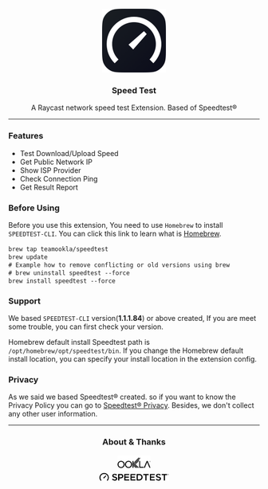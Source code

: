 <p align="center">
   <img src="./assets/logo.png" width="128">
</p>
<h3 align="center"> 
   <strong style="">Speed Test</strong>
   <br>
</h3>
<p align="center">
  <span>
    A Raycast network speed test Extension. Based of Speedtest®
  </span>
</p>

---

### Features

- Test Download/Upload Speed
- Get Public Network IP
- Show ISP Provider
- Check Connection Ping
- Get Result Report

### Before Using

Before you use this extension, You need to use `Homebrew` to install `SPEEDTEST-CLI`.
You can click this link to learn what is [Homebrew](https://brew.sh/).

```shell
brew tap teamookla/speedtest
brew update
# Example how to remove conflicting or old versions using brew
# brew uninstall speedtest --force
brew install speedtest --force
```

### Support

We based `SPEEDTEST-CLI` version(**1.1.1.84**) or above created, If you are meet some trouble, you can first check
your version.

Homebrew default install Speedtest path is `/opt/homebrew/opt/speedtest/bin`. If you change the Homebrew default install location, you can specify your install location in the extension config.

### Privacy

As we said we based Speedtest® created. so if you want to know the Privacy Policy you can go to [Speedtest® Privacy](https://www.speedtest.net/about/privacy). Besides, we don't collect any other user information.

---

<h3 align="center">
    About & Thanks 
</h3>
<p align="center">
    <a href="https://www.ookla.com/">
        <img align="center"  src="./assets/Ookla-black.png" height="30">
    </a>
    <br/>
    <a href="https://speedtest.net">
        <img src="./assets/speedtest-banner.png" width="140" style="margin-top: 5px">
    </a>
</p>
